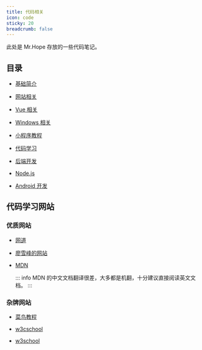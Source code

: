 ```yaml
---
title: 代码相关
icon: code
sticky: 20
breadcrumb: false
---
```


此处是 Mr.Hope 存放的一些代码笔记。

<!-- more -->

## 目录

- [基础简介](basic/readme.md)

- [网站相关](website/readme.md)

- [Vue 相关](vue/readme.md)

- [Windows 相关](windows/readme.md)

- [小程序教程](mini-app/readme.md)

- [代码学习](language/readme.md)

- [后端开发](backEnd/readme.md)

- [Node.js](nodeJS/readme.md)

- [Android 开发](Android/readme.md)

## 代码学习网站

### 优质网站

- [网道](https://wangdoc.com/)

- [廖雪峰的网站](https://www.liaoxuefeng.com/)

- [MDN](https://developer.mozilla.org/zh-CN/)

  ::: info
  MDN 的中文文档翻译很差，大多都是机翻，十分建议直接阅读英文文档。
  :::

### 杂牌网站

- [菜鸟教程](https://www.runoob.com/) <MyBadge text="内容比较新" />

- [w3cschool](https://www.w3cschool.cn) <MyBadge text="内容最新" /> <MyBadge text="有手机APP" /> <MyBadge text="广告信息多" type="warn" />

- [w3school](http://www.w3school.com.cn/) <MyBadge text="内容比较旧" type="warn" />
